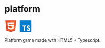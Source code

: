 # platform

<img witdh="40" height="40" src="https://github.com/devicons/devicon/blob/master/icons/html5/html5-original.svg" />&nbsp;
<img witdh="40" height="40" src="https://github.com/devicons/devicon/blob/master/icons/typescript/typescript-original.svg" />&nbsp;

Platform game made with HTML5 + Typescript.

